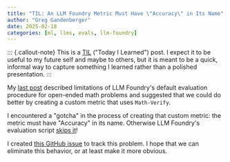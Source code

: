 ```yaml
---
title: "TIL: An LLM Foundry Metric Must Have \"Accuracy\" in Its Name"
author: "Greg Gandenberger"
date: 2025-02-18
categories: [ml, llms, evals, llm-foundry]
---
```


::: {.callout-note}
This is a [TIL](https://dev.to/jbranchaud/how-i-built-a-learning-machine-45k9) ("Today I Learned") post. I expect it to be useful to my future self and maybe to others, but it is meant to be a quick, informal way to capture something I learned rather than a polished presentation.
:::

My [last post](/posts/2025-02-18_til_llmfoundry-eval/) described limitations of LLM Foundry's default evaluation procedure for open-ended math problems and suggested that we could do better by creating a custom metric that uses `Math-Verify`.

I encountered a "gotcha" in the process of creating that custom metric: the metric must have "Accuracy" in its name. Otherwise LLM Foundry's evaluation script [skips it](https://github.com/mosaicml/llm-foundry/blob/08702d2a99da1548deac45e26dbf1b34438fe1d4/llmfoundry/command_utils/eval.py#L413-L414)!

I created [this GitHub issue](https://github.com/mosaicml/llm-foundry/issues/1722) to track this problem. I hope that we can eliminate this behavior, or at least make it more obvious.